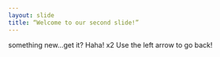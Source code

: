 ```yaml
---
layout: slide
title: “Welcome to our second slide!”
---
```

something new...get it? Haha! x2
Use the left arrow to go back!
